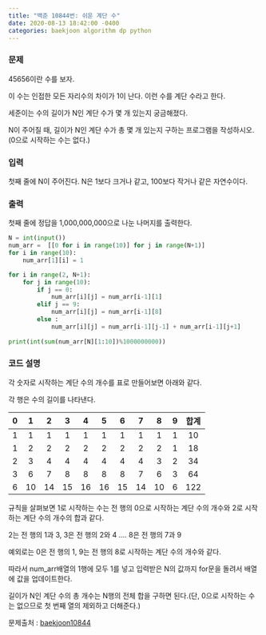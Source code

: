 ```yaml
---
title: "백준 10844번: 쉬운 계단 수"
date: 2020-08-13 18:42:00 -0400
categories: baekjoon algorithm dp python
---
```


### 문제
45656이란 수를 보자.

이 수는 인접한 모든 자리수의 차이가 1이 난다. 이런 수를 계단 수라고 한다.

세준이는 수의 길이가 N인 계단 수가 몇 개 있는지 궁금해졌다.

N이 주어질 때, 길이가 N인 계단 수가 총 몇 개 있는지 구하는 프로그램을 작성하시오. (0으로 시작하는 수는 없다.)

### 입력
첫째 줄에 N이 주어진다. N은 1보다 크거나 같고, 100보다 작거나 같은 자연수이다.

### 출력
첫째 줄에 정답을 1,000,000,000으로 나눈 나머지를 출력한다.

```python
N = int(input())
num_arr =  [[0 for i in range(10)] for j in range(N+1)]
for i in range(10):
    num_arr[1][i] = 1

for i in range(2, N+1):
    for j in range(10):
        if j == 0:
            num_arr[i][j] = num_arr[i-1][1]
        elif j == 9:
            num_arr[i][j] = num_arr[i-1][8]
        else :
            num_arr[i][j] = num_arr[i-1][j-1] + num_arr[i-1][j+1]
            
print(int(sum(num_arr[N][1:10])%1000000000))
```

### 코드 설명
각 숫자로 시작하는 계단 수의 개수를 표로 만들어보면 아래와 같다.

각 행은 수의 길이를 나타낸다.

| 0 | 1 | 2 | 3 | 4 | 5 | 6 | 7 | 8 | 9 | 합계 |
|:---:|:---:|:---:|:---:|:---:|:---:|:---:|:---:|:---:|:---:|:---:|
| 1 | 1 | 1 | 1 | 1 | 1 | 1 | 1 | 1 | 1 | 10 |
| 1 | 2 | 2 | 2 | 2 | 2 | 2 | 2 | 2 | 1 | 18 |
| 2 | 3 | 4 | 4 | 4 | 4 | 4 | 4 | 3 | 2 | 34 |
| 3 | 6 | 7 | 8 | 8 | 8 | 8 | 7 | 6 | 3 | 64 |
| 6 | 10 | 14 | 15 | 16 | 16 | 15 | 14 | 10 | 6 | 122 |

규칙을 살펴보면 1로 시작하는 수는 전 행의 0으로 시작하는 계단 수의 개수와 2로 시작하는 계단 수의 개수의 합과 같다.

2는 전 행의 1과 3, 3은 전 행의 2와 4 .... 8은 전 행의 7과 9

예외로는 0은 전 행의 1, 9는 전 행의 8로 시작하는 계단 수의 개수와 같다.

따라서 num_arr배열의 1행에 모두 1를 넣고 입력받은 N의 값까지 for문을 돌려서 배열에 값을 업데이트한다.

길이가 N인 계단 수의 총 개수는 N행의 전체 합을 구하면 된다.(단, 0으로 시작하는 수는 없으므로 첫 번째 열의 제외하고 더해준다.)


문제출처 : [baekjoon10844]

[baekjoon10844]: https://www.acmicpc.net/problem/10844
